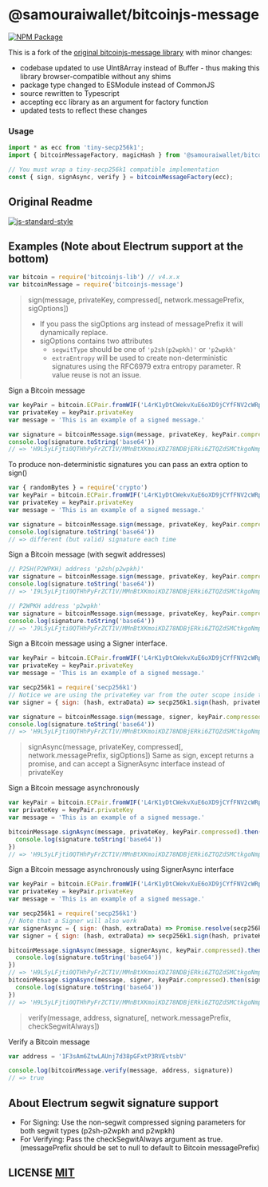 # @samouraiwallet/bitcoinjs-message

[![NPM Package](https://img.shields.io/npm/v/@samouraiwallet/mitcoinjs-message.svg?style=flat-square)](https://www.npmjs.com/package/@samouraiwallet/bitcoinjs-message)

This is a fork of the [original bitcoinjs-message library](https://github.com/bitcoinjs/bitcoinjs-message) with minor changes:
- codebase updated to use UInt8Array instead of Buffer - thus making this library browser-compatible without any shims
- package type changed to ESModule instead of CommonJS
- source rewritten to Typescript
- accepting ecc library as an argument for factory function
- updated tests to reflect these changes

### Usage
```ts
import * as ecc from 'tiny-secp256k1';
import { bitcoinMessageFactory, magicHash } from '@samouraiwallet/bitcoinjs-message'

// You must wrap a tiny-secp256k1 compatible implementation
const { sign, signAsync, verify } = bitcoinMessageFactory(ecc);
```

## Original Readme

[![js-standard-style](https://cdn.rawgit.com/feross/standard/master/badge.svg)](https://github.com/feross/standard)

## Examples (Note about Electrum support at the bottom)

``` javascript
var bitcoin = require('bitcoinjs-lib') // v4.x.x
var bitcoinMessage = require('bitcoinjs-message')
```

> sign(message, privateKey, compressed[, network.messagePrefix, sigOptions])
> - If you pass the sigOptions arg instead of messagePrefix it will dynamically replace.
> - sigOptions contains two attributes
>   - `segwitType` should be one of `'p2sh(p2wpkh)'` or `'p2wpkh'`
>   - `extraEntropy` will be used to create non-deterministic signatures using the RFC6979 extra entropy parameter. R value reuse is not an issue.

Sign a Bitcoin message
``` javascript
var keyPair = bitcoin.ECPair.fromWIF('L4rK1yDtCWekvXuE6oXD9jCYfFNV2cWRpVuPLBcCU2z8TrisoyY1')
var privateKey = keyPair.privateKey
var message = 'This is an example of a signed message.'

var signature = bitcoinMessage.sign(message, privateKey, keyPair.compressed)
console.log(signature.toString('base64'))
// => 'H9L5yLFjti0QTHhPyFrZCT1V/MMnBtXKmoiKDZ78NDBjERki6ZTQZdSMCtkgoNmp17By9ItJr8o7ChX0XxY91nk='
```

To produce non-deterministic signatures you can pass an extra option to sign()
``` javascript
var { randomBytes } = require('crypto')
var keyPair = bitcoin.ECPair.fromWIF('L4rK1yDtCWekvXuE6oXD9jCYfFNV2cWRpVuPLBcCU2z8TrisoyY1')
var privateKey = keyPair.privateKey
var message = 'This is an example of a signed message.'

var signature = bitcoinMessage.sign(message, privateKey, keyPair.compressed, { extraEntropy: randomBytes(32) })
console.log(signature.toString('base64'))
// => different (but valid) signature each time
```

Sign a Bitcoin message (with segwit addresses)
``` javascript
// P2SH(P2WPKH) address 'p2sh(p2wpkh)'
var signature = bitcoinMessage.sign(message, privateKey, keyPair.compressed, { segwitType: 'p2sh(p2wpkh)' })
console.log(signature.toString('base64'))
// => 'I9L5yLFjti0QTHhPyFrZCT1V/MMnBtXKmoiKDZ78NDBjERki6ZTQZdSMCtkgoNmp17By9ItJr8o7ChX0XxY91nk='

// P2WPKH address 'p2wpkh'
var signature = bitcoinMessage.sign(message, privateKey, keyPair.compressed, { segwitType: 'p2wpkh' })
console.log(signature.toString('base64'))
// => 'J9L5yLFjti0QTHhPyFrZCT1V/MMnBtXKmoiKDZ78NDBjERki6ZTQZdSMCtkgoNmp17By9ItJr8o7ChX0XxY91nk='
```

Sign a Bitcoin message using a Signer interface.
``` javascript
var keyPair = bitcoin.ECPair.fromWIF('L4rK1yDtCWekvXuE6oXD9jCYfFNV2cWRpVuPLBcCU2z8TrisoyY1')
var privateKey = keyPair.privateKey
var message = 'This is an example of a signed message.'

var secp256k1 = require('secp256k1')
// Notice we are using the privateKey var from the outer scope inside the sign function.
var signer = { sign: (hash, extraData) => secp256k1.sign(hash, privateKey, { data: extraData }) }

var signature = bitcoinMessage.sign(message, signer, keyPair.compressed)
console.log(signature.toString('base64'))
// => 'H9L5yLFjti0QTHhPyFrZCT1V/MMnBtXKmoiKDZ78NDBjERki6ZTQZdSMCtkgoNmp17By9ItJr8o7ChX0XxY91nk='
```

> signAsync(message, privateKey, compressed[, network.messagePrefix, sigOptions])
> Same as sign, except returns a promise, and can accept a SignerAsync interface instead of privateKey

Sign a Bitcoin message asynchronously
``` javascript
var keyPair = bitcoin.ECPair.fromWIF('L4rK1yDtCWekvXuE6oXD9jCYfFNV2cWRpVuPLBcCU2z8TrisoyY1')
var privateKey = keyPair.privateKey
var message = 'This is an example of a signed message.'

bitcoinMessage.signAsync(message, privateKey, keyPair.compressed).then(signature => {
  console.log(signature.toString('base64'))
})
// => 'H9L5yLFjti0QTHhPyFrZCT1V/MMnBtXKmoiKDZ78NDBjERki6ZTQZdSMCtkgoNmp17By9ItJr8o7ChX0XxY91nk='
```

Sign a Bitcoin message asynchronously using SignerAsync interface
``` javascript
var keyPair = bitcoin.ECPair.fromWIF('L4rK1yDtCWekvXuE6oXD9jCYfFNV2cWRpVuPLBcCU2z8TrisoyY1')
var privateKey = keyPair.privateKey
var message = 'This is an example of a signed message.'

var secp256k1 = require('secp256k1')
// Note that a Signer will also work
var signerAsync = { sign: (hash, extraData) => Promise.resolve(secp256k1.sign(hash, privateKey, { data: extraData })) }
var signer = { sign: (hash, extraData) => secp256k1.sign(hash, privateKey, { data: extraData }) }

bitcoinMessage.signAsync(message, signerAsync, keyPair.compressed).then(signature => {
  console.log(signature.toString('base64'))
})
// => 'H9L5yLFjti0QTHhPyFrZCT1V/MMnBtXKmoiKDZ78NDBjERki6ZTQZdSMCtkgoNmp17By9ItJr8o7ChX0XxY91nk='
bitcoinMessage.signAsync(message, signer, keyPair.compressed).then(signature => {
  console.log(signature.toString('base64'))
})
// => 'H9L5yLFjti0QTHhPyFrZCT1V/MMnBtXKmoiKDZ78NDBjERki6ZTQZdSMCtkgoNmp17By9ItJr8o7ChX0XxY91nk='
```

> verify(message, address, signature[, network.messagePrefix, checkSegwitAlways])

Verify a Bitcoin message
``` javascript
var address = '1F3sAm6ZtwLAUnj7d38pGFxtP3RVEvtsbV'

console.log(bitcoinMessage.verify(message, address, signature))
// => true
```

## About Electrum segwit signature support

- For Signing: Use the non-segwit compressed signing parameters for both segwit types (p2sh-p2wpkh and p2wpkh)
- For Verifying: Pass the checkSegwitAlways argument as true. (messagePrefix should be set to null to default to Bitcoin messagePrefix)

## LICENSE [MIT](LICENSE)
